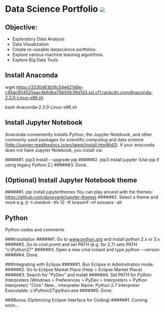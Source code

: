 # Data Science Portfolio ![](https://img.shields.io/badge/DataScience-Portfolio-brightgreen.svg)

## Objective:

* Exploratory Data Analysis
* Data Visualization 
* Create re-useable datascience portfolios.
* Explore various machine learning algoirthms.
* Explore Big Data Tools

## Install Anaconda
wget https://3230d63b5fc54e62148e-c95ac804525aac4b6dba79b00b39d1d3.ssl.cf1.rackcdn.com/Anaconda-2.3.0-Linux-x86.sh


bash Anaconda-2.3.0-Linux-x86.sh

## Install Jupyter Notebook
Anaconda conveniently installs Python, the Jupyter Notebook, and other commonly used packages for scientific computing and data science [http://jupyter.readthedocs.io/en/latest/install.html#id3]. If your anaconda does not have Jupyter Notebook, you install via:

######1. pip3 install --upgrade pip
######2. pip3 install jupyter
      (Use pip if using legacy Python 2.)
######3. Done.

## (Optional) Install Jupyter Notebook theme
######1. pip install jupyterthemes
You can play around with the themes: https://github.com/dunovank/jupyter-themes
######2. Select a theme and more e.g.
      jt -t onedork -tfs 12 -tf loraserif -nf exosans -alt
  
      
## Python
Python codes and comments

###Installation
######1. Go to www.python.org and install python 2.x or 3.x
######2. Go to cmd promt and set PATH (e.g. for 2.7)
      setx PATH "c:\Python27"
######3. Open a new cmd instant and type
      python --version
######4. Done.

###Integrating with Eclipse
######1. Run Eclipse in Adminstration mode.
######2. Go to Eclipse Market Place (Help > Eclipse Market Place)
######3. Search for "PyDev" and install
######4. Set PATH for Python Interpreters (Windows > Preferences > PyDev > Interpreters > Python Interpreter)
      "Click" New...
      Interpreter Name: Python 2.7
      Interpreter Executable: c:\Python27\python.exe
######5. Done.

###Bonus (Optimizing Eclipse Interface for Coding)
######1. Coming soon...





